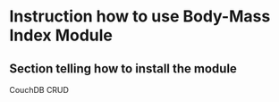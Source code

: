 # Instruction how to use Body-Mass Index Module

## Section telling how to install the module

<p>CouchDB CRUD</p>